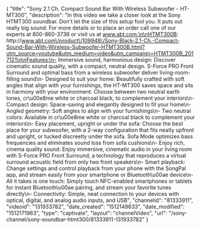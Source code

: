 {
    "title": "Sony 2.1 Ch. Compact Sound Bar With Wireless Subwoofer - HT-MT300",
    "description": "In this video we take a closer look at the Sony HTMT300 soundbar.  Don't let the size of this setup fool you.  It puts out really big sound.  For more details or to place an order call one of our experts at 800-860-3736 or visit us at www.abt.com.\n\nHTMT300B: http:\/\/www.abt.com\/product\/109948\/Sony-Black-2.1-Ch.-Compact-Sound-Bar-With-Wireless-Subwoofer-HTMT300B.html?utm_source=youtube&utm_medium=video&utm_campaign=HTMT300B_2017121\n\nFeatures:\n- Immersive sound, harmonious design: Discover cinematic sound quality, with a compact, neutral design. S-Force PRO Front Surround and optimal bass from a wireless subwoofer deliver living-room-filling sound\n- Designed to suit your home: Beautifully crafted with soft angles that align with your furnishings, the HT-MT300 saves space and sits in harmony with your environment. Choose between two neutral earth tones, cr\u00e8me white or charcoal black, to complement your interiors\n- Compact design: Space-saving and elegantly designed to fit your home\n- Angled geometry: Soft angles to align with your furnishings\n- Two neutral colors: Available in cr\u00e8me white or charcoal black to complement your interiors\n- Easy placement, upright or under the sofa: Choose the best place for your subwoofer, with a 2-way configuration that fits neatly upfront and upright, or tucked discreetly under the sofa. Sofa Mode optimizes bass frequencies and eliminates sound loss from sofa cushions\n- Enjoy rich, cinema quality sound: Enjoy immersive, cinematic audio in your living room with S-Force PRO Front Surround, a technology that reproduces a virtual surround acoustic field from only two front speakers\n- Smart playback: Change settings and control playback from your phone with the SongPal app, and stream easily from your smartphone or Bluetooth\u00ae device\n- All it takes is one touch: Simply touch NFC-enabled smartphones or tablets for instant Bluetooth\u00ae pairing, and stream your favorite tunes directly\n- Connectivity: Simple, neat connection to your devices with optical, digital, and analog audio inputs, and USB",
    "channelid": "81333911",
    "videoid": "131933782",
    "date_created": "1512149633",
    "date_modified": "1512171963",
    "type": "captivate",
    "layout": "channelVideo",
    "url": "\/sony-channel\/sony-soundbar-htmt300\/81333911-131933782"
}